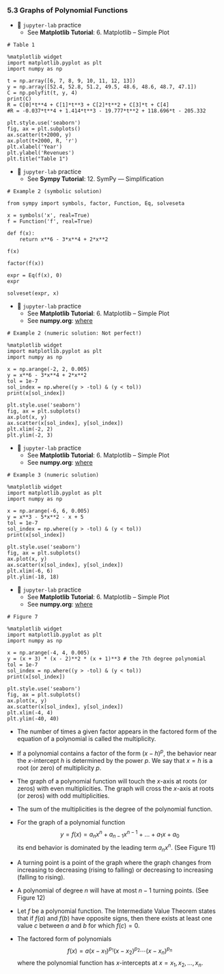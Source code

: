 ### 5.3 Graphs of Polynomial Functions

- 🎯 `jupyter-lab` practice
    - See **Matplotlib Tutorial**: 6. Matplotlib – Simple Plot


```
# Table 1 

%matplotlib widget
import matplotlib.pyplot as plt
import numpy as np

t = np.array([6, 7, 8, 9, 10, 11, 12, 13])
y = np.array([52.4, 52.8, 51.2, 49.5, 48.6, 48.6, 48.7, 47.1])
C = np.polyfit(t, y, 4)
print(C)
R = C[0]*t**4 + C[1]*t**3 + C[2]*t**2 + C[3]*t + C[4]
#R = -0.037*t**4 + 1.414*t**3 - 19.777*t**2 + 118.696*t - 205.332

plt.style.use('seaborn')
fig, ax = plt.subplots()
ax.scatter(t+2000, y)
ax.plot(t+2000, R, 'r')
plt.xlabel('Year')
plt.ylabel('Revenues')
plt.title("Table 1")
```


- 🎯 `jupyter-lab` practice
    - See **Sympy Tutorial**: 12. SymPy ― Simplification 

```
# Example 2 (symbolic solution)

from sympy import symbols, factor, Function, Eq, solveseta

x = symbols('x', real=True)
f = Function('f', real=True)

def f(x):
    return x**6 - 3*x**4 + 2*x**2 

f(x)

factor(f(x))

expr = Eq(f(x), 0)
expr

solveset(expr, x)
```


- 🎯 `jupyter-lab` practice
    - See **Matplotlib Tutorial**: 6. Matplotlib – Simple Plot
    - See **numpy.org**: [where](https://numpy.org/doc/stable/reference/generated/numpy.where.html)

```
# Example 2 (numeric solution: Not perfect!)

%matplotlib widget
import matplotlib.pyplot as plt
import numpy as np

x = np.arange(-2, 2, 0.005)
y = x**6 - 3*x**4 + 2*x**2
tol = 1e-7
sol_index = np.where((y > -tol) & (y < tol))
print(x[sol_index])

plt.style.use('seaborn')
fig, ax = plt.subplots()
ax.plot(x, y)
ax.scatter(x[sol_index], y[sol_index])
plt.xlim(-2, 2)
plt.ylim(-2, 3)
```


- 🎯 `jupyter-lab` practice
    - See **Matplotlib Tutorial**: 6. Matplotlib – Simple Plot
    - See **numpy.org**: [where](https://numpy.org/doc/stable/reference/generated/numpy.where.html)

```
# Example 3 (numeric solution)

%matplotlib widget
import matplotlib.pyplot as plt
import numpy as np

x = np.arange(-6, 6, 0.005)
y = x**3 - 5*x**2 - x + 5
tol = 1e-7
sol_index = np.where((y > -tol) & (y < tol))
print(x[sol_index])

plt.style.use('seaborn')
fig, ax = plt.subplots()
ax.plot(x, y)
ax.scatter(x[sol_index], y[sol_index])
plt.xlim(-6, 6)
plt.ylim(-18, 18)
```


- 🎯 `jupyter-lab` practice
    - See **Matplotlib Tutorial**: 6. Matplotlib – Simple Plot
    - See **numpy.org**: [where](https://numpy.org/doc/stable/reference/generated/numpy.where.html)

```
# Figure 7

%matplotlib widget
import matplotlib.pyplot as plt
import numpy as np

x = np.arange(-4, 4, 0.005)
y = (x + 3) * (x - 2)**2 * (x + 1)**3 # the 7th degree polynomial
tol = 1e-7
sol_index = np.where((y > -tol) & (y < tol))
print(x[sol_index])

plt.style.use('seaborn')
fig, ax = plt.subplots()
ax.plot(x, y)
ax.scatter(x[sol_index], y[sol_index])
plt.xlim(-4, 4)
plt.ylim(-40, 40)
```

- The number of times a given factor appears in the factored form of the equation of a polynomial is called the multiplicity.


- If a polynomial contains a factor of the form $(x − h)^p$, the behavior near the $x$-intercept $h$ is determined by the power $p$. We say that $x = h$ is a root (or zero) of multiplicity $p$.

- The graph of a polynomial function will touch the $x$-axis at roots (or zeros) with even multiplicities. The graph will cross the $x$-axis at roots (or zeros) with odd multiplicities.

- The sum of the multiplicities is the degree of the polynomial function.

- For the graph of a polynomial function
$$ y = f(x) = a_n x^n + a_{n-1} x^{n-1} + \dots + a_1 x + a_0 $$
its end behavior is dominated by the leading term $a_n x^n$. (See Figure 11)

- A turning point is a point of the graph where the graph changes from increasing to decreasing (rising to falling) or decreasing to increasing (falling to rising).

- A polynomial of degree $n$ will have at most $n - 1$ turning points. (See Figure 12)




- Let $f$ be a polynomial function. The Intermediate Value Theorem states that if $f(a)$ and $f(b)$ have opposite signs, then there exists at least one value $c$ between $a$ and $b$ for which $f(c) = 0$.

- The factored form of polynomials
$$f(x) = a(x - x_1)^{p_1}(x - x_2)^{p_2} \cdots (x - x_n)^{p_n}$$
where the polynomial function has $x$-intercepts at $x = x_1, x_2,  \dots, x_n$.